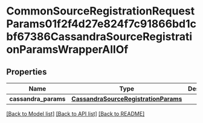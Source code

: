 # CommonSourceRegistrationRequestParams01f2f4d27e824f7c91866bd1cbf67386CassandraSourceRegistrationParamsWrapperAllOf


## Properties
Name | Type | Description | Notes
------------ | ------------- | ------------- | -------------
**cassandra_params** | [**CassandraSourceRegistrationParams**](CassandraSourceRegistrationParams.md) |  | [optional] 

[[Back to Model list]](../README.md#documentation-for-models) [[Back to API list]](../README.md#documentation-for-api-endpoints) [[Back to README]](../README.md)


